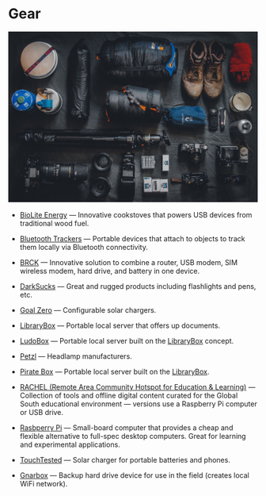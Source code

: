 # Gear

![gear](../../images/gear.jpg)

- [BioLite Energy](https://www.bioliteenergy.com) — Innovative cookstoves that powers USB devices from traditional wood fuel.

- [Bluetooth Trackers](https://thewirecutter.com/reviews/best-bluetooth-tracker) — Portable devices that attach to objects to track them locally via Bluetooth connectivity.

- [BRCK](http://www.brck.org) — Innovative solution to combine a router, USB modem, SIM wireless modem, hard drive, and battery in one device.

- [DarkSucks](https://darksucks.com) — Great and rugged products including flashlights and pens, etc.

- [Goal Zero](https://www.goalzero.com) — Configurable solar chargers.

- [LibraryBox](http://librarybox.us) — Portable local server that offers up documents.

- [LudoBox](https://leschiensdelenfer.org/la-ludobox/ludobox-fr) — Portable local server built on the [LibraryBox](http://librarybox.us) concept.

- [Petzl](https://www.petzl.com) — Headlamp manufacturers.

- [Pirate Box](https://piratebox.cc) — Portable local server built on the [LibraryBox](http://librarybox.us).

- [RACHEL (Remote Area Community Hotspot for Education & Learning)](https://racheloffline.org) — Collection of tools and offline digital content curated for the Global South educational environment — versions use a Raspberry Pi computer or USB drive.

- [Rasbperry Pi](https://www.raspberrypi.org) — Small-board computer that provides a cheap and flexible alternative to full-spec desktop computers. Great for learning and experimental applications.

- [TouchTested](https://toughtested.com) — Solar charger for portable batteries and phones.

- [Gnarbox](https://www.gnarbox.com) — Backup hard drive device for use in the field (creates local WiFi network).

